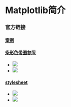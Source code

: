 # Matplotlib简介

### 官方链接

#### [案例](https://matplotlib.org/stable/gallery/index.html)

#### [条形色带图参照](https://matplotlib.org/stable/gallery/color/colormap_reference.html#sphx-glr-gallery-color-colormap-reference-py)

- ![](https://matplotlib.org/stable/_images/sphx_glr_colormap_reference_001.png)
- ![](https://matplotlib.org/stable/_images/sphx_glr_colormap_reference_007.png)


#### [stylesheet](https://matplotlib.org/stable/gallery/style_sheets/style_sheets_reference.html#sphx-glr-gallery-style-sheets-style-sheets-reference-py)

- ![](https://matplotlib.org/stable/_images/sphx_glr_style_sheets_reference_001.png)
- ![](https://matplotlib.org/stable/_images/sphx_glr_style_sheets_reference_026.png)